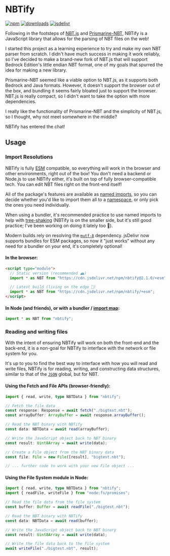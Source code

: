 # NBTify

[![npm](https://img.shields.io/npm/v/nbtify.svg)](https://www.npmjs.com/package/nbtify)
[![downloads](https://img.shields.io/npm/dm/nbtify.svg)](https://www.npmjs.com/package/nbtify)
[![jsdelivr](https://data.jsdelivr.com/v1/package/npm/nbtify/badge?style=rounded)](https://www.jsdelivr.com/package/npm/nbtify)

Following in the footsteps of [NBT.js](https://github.com/sjmulder/nbt-js) and [Prismarine-NBT](https://github.com/PrismarineJS/prismarine-nbt), NBTify is a JavaScript library that allows for the parsing of NBT files on the web!

I started this project as a learning experience to try and make my own NBT parser from scratch. I didn't have much success in making it work reliably, so I've decided to make a brand-new fork of NBT.js that will support Bedrock Edition's little endian NBT format, one of my goals that spurred the idea for making a new library.

Prismarine-NBT seemed like a viable option to NBT.js, as it supports both Bedrock and Java formats. However, it doesn't support the browser out of the box, and bundling it seems fairly bloated just to support the browser. NBT.js is really compact, so I didn't want to take the option with more dependencies.

I really like the functionality of Prismarine-NBT and the simplicity of NBT.js, so I thought, why not meet somewhere in the middle?

NBTify has entered the chat!

## Usage

### Import Resolutions

NBTify is fully [ESM](https://developer.mozilla.org/en-US/docs/Web/JavaScript/Guide/Modules) compatible, so everything will work in the browser and other environments, right out of the box! You don't need a backend or Node.js to use NBTify either, it's built on top of fully browser-compatible tech. You can edit NBT files right on the front-end itself!

All of the package's features are available as [named imports](https://developer.mozilla.org/en-US/docs/Web/JavaScript/Reference/Statements/import#forms_of_import_declarations), so you can decide whether you'd like to import them all to a [namespace](https://developer.mozilla.org/en-US/docs/Web/JavaScript/Reference/Statements/import#forms_of_import_declarations), or only pick the ones you need individually.

When using a bundler, it's recommended practice to use named imports to help with [tree-shaking](https://developer.mozilla.org/en-US/docs/Glossary/Tree_shaking) (NBTify is on the smaller side, but it's still good practice; I've been working on doing it lately too 🙂).

Modern builds rely on resolving the [`mutf-8`](https://github.com/sciencesakura/mutf-8) dependency. jsDelivr now supports bundles for ESM packages, so now it "just works" without any need for a bundler on your end, it's completely optional!

#### In the browser:

```html
<script type="module">
  // Static version (recommended 🏔️)
  import * as NBT from "https://cdn.jsdelivr.net/npm/nbtify@2.1.0/+esm";

  // Latest build (living on the edge 🧗)
  import * as NBT from "https://cdn.jsdelivr.net/npm/nbtify/+esm";
</script>
```

#### In Node (and friends), or with a bundler / [import map](https://developer.mozilla.org/en-US/docs/Web/HTML/Element/script/type/importmap):

```ts
import * as NBT from "nbtify";
```

### Reading and writing files

With the intent of ensuring NBTify will work on both the front-end and the back-end, it is a non-goal for NBTify to interface with the network or file system for you.

It's up to you to find the best way to interface with how you will read and write files, NBTify is for reading, writing, and constructing data structures, similar to that of the [`JSON`](https://developer.mozilla.org/en-US/docs/Web/JavaScript/Reference/Global_Objects/JSON#static_methods) global, but for NBT.

#### Using the Fetch and File APIs (browser-friendly):

```ts
import { read, write, type NBTData } from "nbtify";

// Fetch the file data
const response: Response = await fetch("./bigtest.nbt");
const arrayBuffer: ArrayBuffer = await response.arrayBuffer();

// Read the NBT binary with NBTify
const data: NBTData = await read(arrayBuffer);

// Write the JavaScript object back to NBT binary
const result: Uint8Array = await write(data);

// Create a File object from the NBT binary data
const file: File = new File([result], "bigtest.nbt");

// ... further code to work with your new File object ...
```

#### Using the File System module in Node:

```ts
import { read, write, type NBTData } from "nbtify";
import { readFile, writeFile } from "node:fs/promises";

// Read the file data from the file system
const buffer: Buffer = await readFile("./bigtest.nbt");

// Read the NBT binary with NBTify
const data: NBTData = await read(buffer);

// Write the JavaScript object back to NBT binary
const result: Uint8Array = await write(data);

// Write the file data back to the file system
await writeFile("./bigtest.nbt", result);
```